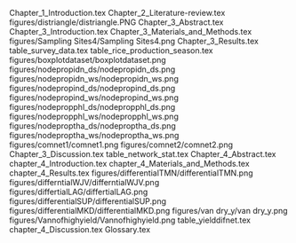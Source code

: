 Chapter_1_Introduction.tex
Chapter_2_Literature-review.tex
figures/distriangle/distriangle.PNG
Chapter_3_Abstract.tex
Chapter_3_Introduction.tex
Chapter_3_Materials_and_Methods.tex
figures/Sampling Sites4/Sampling Sites4.png
Chapter_3_Results.tex
table_survey_data.tex
table_rice_production_season.tex
figures/boxplotdataset/boxplotdataset.png
figures/nodepropidn_ds/nodepropidn_ds.png
figures/nodepropidn_ws/nodepropidn_ws.png
figures/nodepropind_ds/nodepropind_ds.png
figures/nodepropind_ws/nodepropind_ws.png
figures/nodepropphl_ds/nodepropphl_ds.png
figures/nodepropphl_ws/nodepropphl_ws.png
figures/nodeproptha_ds/nodeproptha_ds.png
figures/nodeproptha_ws/nodeproptha_ws.png
figures/comnet1/comnet1.png
figures/comnet2/comnet2.png
Chapter_3_Discussion.tex
table_network_stat.tex
Chapter_4_Abstract.tex
chapter_4_Introduction.tex
chapter_4_Materials_and_Methods.tex
chapter_4_Results.tex
figures/differentialTMN/differentialTMN.png
figures/differntialWJV/differntialWJV.png
figures/differtialLAG/differtialLAG.png
figures/differentialSUP/differentialSUP.png
figures/differentialMKD/differentialMKD.png
figures/van dry_y/van dry_y.png
figures/Vannofhighyield/Vannofhighyield.png
table_yielddifnet.tex
chapter_4_Discussion.tex
Glossary.tex